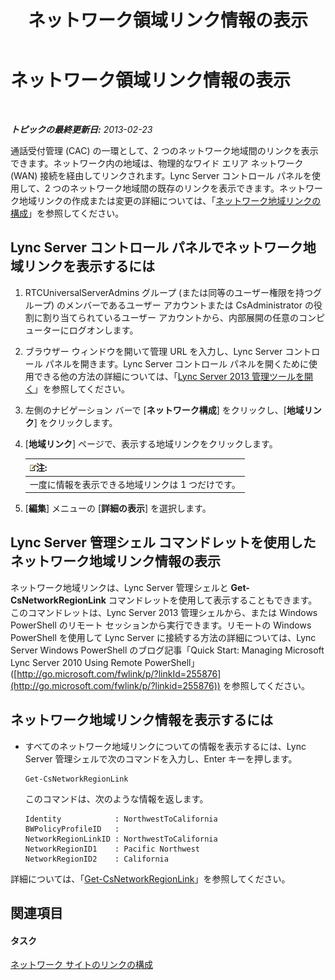 ﻿---
title: ネットワーク領域リンク情報の表示
TOCTitle: ネットワーク領域リンク情報の表示
ms:assetid: 7b6b2ea2-83d8-4376-afb2-70e5d2cf6444
ms:mtpsurl: https://technet.microsoft.com/ja-jp/library/JJ688102(v=OCS.15)
ms:contentKeyID: 49887012
ms.date: 05/19/2016
mtps_version: v=OCS.15
ms.translationtype: HT
---

# ネットワーク領域リンク情報の表示

 

_**トピックの最終更新日:** 2013-02-23_

通話受付管理 (CAC) の一環として、2 つのネットワーク地域間のリンクを表示できます。ネットワーク内の地域は、物理的なワイド エリア ネットワーク (WAN) 接続を経由してリンクされます。Lync Server コントロール パネルを使用して、2 つのネットワーク地域間の既存のリンクを表示できます。ネットワーク地域リンクの作成または変更の詳細については、「[ネットワーク地域リンクの構成](lync-server-2013-configuring-network-region-links.md)」を参照してください。

## Lync Server コントロール パネルでネットワーク地域リンクを表示するには

1.  RTCUniversalServerAdmins グループ (または同等のユーザー権限を持つグループ) のメンバーであるユーザー アカウントまたは CsAdministrator の役割に割り当てられているユーザー アカウントから、内部展開の任意のコンピューターにログオンします。

2.  ブラウザー ウィンドウを開いて管理 URL を入力し、Lync Server コントロール パネルを開きます。Lync Server コントロール パネルを開くために使用できる他の方法の詳細については、「[Lync Server 2013 管理ツールを開く](lync-server-2013-open-lync-server-administrative-tools.md)」を参照してください。

3.  左側のナビゲーション バーで \[**ネットワーク構成**\] をクリックし、\[**地域リンク**\] をクリックします。

4.  \[**地域リンク**\] ページで、表示する地域リンクをクリックします。
    
    <table>
    <thead>
    <tr class="header">
    <th><img src="images/Gg412781.note(OCS.15).gif" title="note" alt="note" />注:</th>
    </tr>
    </thead>
    <tbody>
    <tr class="odd">
    <td>一度に情報を表示できる地域リンクは 1 つだけです。</td>
    </tr>
    </tbody>
    </table>


5.  \[**編集**\] メニューの \[**詳細の表示**\] を選択します。

## Lync Server 管理シェル コマンドレットを使用したネットワーク地域リンク情報の表示

ネットワーク地域リンクは、Lync Server 管理シェルと **Get-CsNetworkRegionLink** コマンドレットを使用して表示することもできます。このコマンドレットは、Lync Server 2013 管理シェルから、または Windows PowerShell のリモート セッションから実行できます。リモートの Windows PowerShell を使用して Lync Server に接続する方法の詳細については、Lync Server Windows PowerShell のブログ記事「Quick Start: Managing Microsoft Lync Server 2010 Using Remote PowerShell」 ([http://go.microsoft.com/fwlink/p/?linkId=255876](http://go.microsoft.com/fwlink/p/?linkid=255876)) を参照してください。

## ネットワーク地域リンク情報を表示するには

  - すべてのネットワーク地域リンクについての情報を表示するには、Lync Server 管理シェルで次のコマンドを入力し、Enter キーを押します。
    
        Get-CsNetworkRegionLink
    
    このコマンドは、次のような情報を返します。
    
        Identity            : NorthwestToCalifornia
        BWPolicyProfileID   :
        NetworkRegionLinkID : NorthwestToCalifornia
        NetworkRegionID1    : Pacific Northwest
        NetworkRegionID2    : California

詳細については、「[Get-CsNetworkRegionLink](get-csnetworkregionlink.md)」を参照してください。

## 関連項目

#### タスク

[ネットワーク サイトのリンクの構成](lync-server-2013-configuring-network-site-links.md)

